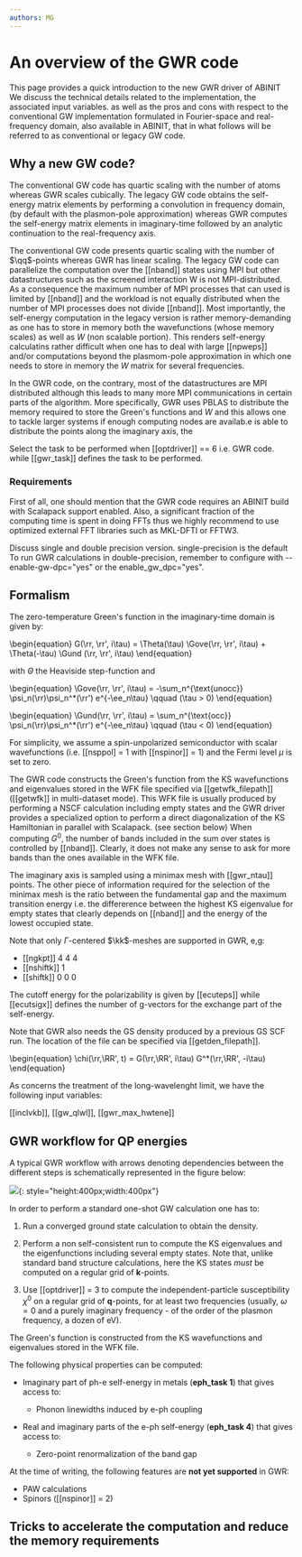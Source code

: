 ```yaml
---
authors: MG
---
```


# An overview of the GWR code

This page provides a quick introduction to the new GWR driver of ABINIT
We discuss the technical details related to the implementation, the associated input variables.
as well as the pros and cons with respect to the conventional GW implementation formulated
in Fourier-space and real-frequency domain, also available in ABINIT, 
that in what follows will be referred to as conventional or legacy GW code.

## Why a new GW code?

The conventional GW code has quartic scaling with the number of atoms whereas GWR scales cubically.
The legacy GW code obtains the self-energy matrix elements by performing a convolution in frequency domain, 
(by default with the plasmon-pole approximation) whereas GWR computes the self-energy matrix elements in 
imaginary-time followed by an analytic continuation to the real-frequency axis.

The conventional GW code presents quartic scaling with the number of $\qq$-points whereas GWR has linear scaling. 
The legacy GW code can parallelize the computation over the [[nband]] states using MPI but other datastructures 
such as the screened interaction W is not MPI-distributed.
As a consequence the maximum number of MPI processes that can used is limited by [[nband]] and the workload is not 
equally distributed when the number of MPI processes does not divide [[nband]].
Most importantly, the self-energy computation in the legacy version is rather memory-demanding as one has to store in memory
both the wavefunctions (whose memory scales) as well as $W$ (non scalable portion).
This renders self-energy calculatins rather difficult when one has to deal with large [[npweps]] and/or 
computations beyond the plasmom-pole approximation in which one needs to store in memory the $W$ matrix for several frequencies.

In the GWR code, on the contrary, most of the datastructures are MPI distributed although this leads to many more MPI communications
in certain parts of the algorithm.
More specifically, GWR uses PBLAS to distribute the memory required to store the Green's functions and $W$ and this allows one 
to tackle larger systems if enough computing nodes are availab.e
is able to distribute the points along the imaginary axis, the 

Select the task to be performed when [[optdriver]] == 6 i.e. GWR code.
while [[gwr_task]] defines the task to be performed.

### Requirements

First of all, one should mention that the GWR code requires an ABINIT build with Scalapack support enabled.
Also, a significant fraction of the computing time is spent in doing FFTs thus we highly recommend to 
use optimized external FFT libraries such as MKL-DFTI or FFTW3.

Discuss single and double precision version. 
single-precision is the default
To run GWR calculations in double-precision, remember to configure with 
--enable-gw-dpc="yes" or the enable_gw_dpc="yes".

## Formalism

The zero-temperature Green's function in the imaginary-time domain is given by:

\begin{equation}
G(\rr, \rr', i\tau) = 
\Theta(\tau) \Gove(\rr, \rr', i\tau) +
\Theta(-\tau) \Gund (\rr, \rr', i\tau) 
\end{equation}

with $\Theta$ the Heaviside step-function and 

\begin{equation}
\Gove(\rr, \rr', i\tau) =
-\sum_n^{\text{unocc}} \psi_n(\rr)\psi_n^*(\rr') e^{-\ee_n\tau}
\qquad (\tau > 0)
\end{equation}

\begin{equation}
\Gund(\rr, \rr', i\tau) = 
\sum_n^{\text{occ}} \psi_n(\rr)\psi_n^*(\rr') e^{-\ee_n\tau}
\qquad (\tau < 0)
\end{equation}

For simplicity, we assume a spin-unpolarized semiconductor with scalar wavefunctions 
(i.e. [[nsppol] = 1 with [[nspinor]] = 1) and the Fermi level $\mu$ is set to zero.

The GWR code constructs the Green's function from the KS wavefunctions and eigenvalues stored 
in the WFK file specified via [[getwfk_filepath]] ([[getwfk]] in multi-dataset mode).
This WFK file is usually produced by performing a NSCF calculation including empty states and the GWR driver
provides a specialized option to perform a direct diagonalization of the KS Hamiltonian in parallel with Scalapack.
(see section below)
When computing $G^0$, the number of bands included in the sum over states is controlled by [[nband]].
Clearly, it does not make any sense to ask for more bands than the ones available in the WFK file. 

The imaginary axis is sampled using a minimax mesh with [[gwr_ntau]] points.
The other piece of information required for the selection of the minimax mesh 
is the ratio between the fundamental gap and the maximum transition energy i.e. 
the differerence between the highest KS eigenvalue for empty states that clearly depends 
on [[nband]] and the energy of the lowest occupied state.

Note that only $\Gamma$-centered $\kk$-meshes are supported in GWR, e,g:

* [[ngkpt]] 4 4 4
* [[nshiftk]] 1 
* [[shiftk]] 0 0 0 

The cutoff energy for the polarizability is given by [[ecuteps]]
while [[ecutsigx]] defines the number of g-vectors for the exchange part of the self-energy.

Note that GWR also needs the GS density produced by a previous GS SCF run.
The location of the file can be specified via [[getden_filepath]].

\begin{equation}
\chi(\rr,\RR', t) = G(\rr,\RR', i\tau) G^*(\rr,\RR', -i\tau)
\end{equation}

As concerns the treatment of the long-wavelenght limit, we have the following input variables:

[[inclvkb]], [[gw_qlwl]], [[gwr_max_hwtene]]


## GWR workflow for QP energies

A typical GWR workflow with arrows denoting dependencies between the different steps
is schematically represented in the figure below:

![](eph_intro_assets/eph_workflow.png){: style="height:400px;width:400px"}

In order to perform a standard one-shot GW calculation one has to:

  1. Run a converged ground state calculation to obtain the density.

  2. Perform a non self-consistent run to compute the KS eigenvalues and the eigenfunctions
     including several empty states. Note that, unlike standard band structure calculations,
     here the KS states *must* be computed on a regular grid of **k**-points.

  3. Use [[optdriver]] = 3 to compute the independent-particle susceptibility $\chi^0$ on a regular grid of
     **q**-points, for at least two frequencies (usually, $\omega=0$ and a purely imaginary
     frequency - of the order of the plasmon frequency, a dozen of eV).

The Green's function is constructed from the KS wavefunctions and eigenvalues stored in the WFK file.

The following physical properties can be computed:

* Imaginary part of ph-e self-energy in metals (**eph_task 1**) that gives access to:

    * Phonon linewidths induced by e-ph coupling

* Real and imaginary parts of the e-ph self-energy (**eph_task 4**) that gives access to:

    * Zero-point renormalization of the band gap

At the time of writing, the following features are **not yet supported** in GWR:

* PAW calculations
* Spinors ([[nspinor]] = 2)


## Tricks to accelerate the computation and reduce the memory requirements
